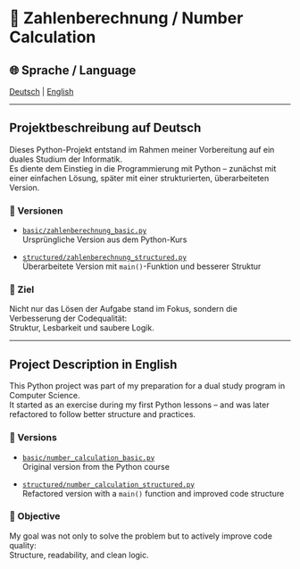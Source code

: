 # 🧮 Zahlenberechnung / Number Calculation

## 🌐 Sprache / Language  
[Deutsch](#-projektbeschreibung-auf-deutsch) | [English](#-project-description-in-english)

---

## Projektbeschreibung auf Deutsch

Dieses Python-Projekt entstand im Rahmen meiner Vorbereitung auf ein duales Studium der Informatik.  
Es diente dem Einstieg in die Programmierung mit Python – zunächst mit einer einfachen Lösung, später mit einer strukturierten, überarbeiteten Version.

### 📁 Versionen

- [`basic/zahlenberechnung_basic.py`](basic/zahlenberechnung_basic.py)  
  Ursprüngliche Version aus dem Python-Kurs

- [`structured/zahlenberechnung_structured.py`](structured/zahlenberechnung_structured.py)  
  Überarbeitete Version mit `main()`-Funktion und besserer Struktur

### 🎯 Ziel

Nicht nur das Lösen der Aufgabe stand im Fokus, sondern die Verbesserung der Codequalität:  
Struktur, Lesbarkeit und saubere Logik.

---

## Project Description in English

This Python project was part of my preparation for a dual study program in Computer Science.  
It started as an exercise during my first Python lessons – and was later refactored to follow better structure and practices.

### 📁 Versions

- [`basic/number_calculation_basic.py`](basic/number_calculation_basic.py)  
  Original version from the Python course

- [`structured/number_calculation_structured.py`](structured/number_calculation_structured.py)  
  Refactored version with a `main()` function and improved code structure

### 🎯 Objective

My goal was not only to solve the problem but to actively improve code quality:  
Structure, readability, and clean logic.

